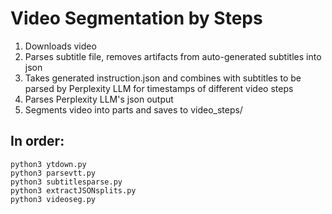 # Video Segmentation by Steps
1. Downloads video
2. Parses subtitle file, removes artifacts from auto-generated subtitles into json
3. Takes generated instruction.json and combines with subtitles to be parsed by Perplexity LLM for timestamps of different video steps
4. Parses Perplexity LLM's json output
5. Segments video into parts and saves to video\_steps/

## In order:
```
python3 ytdown.py
python3 parsevtt.py
python3 subtitlesparse.py
python3 extractJSONsplits.py
python3 videoseg.py
```
